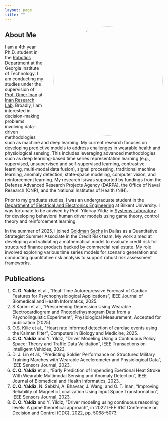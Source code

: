 ```yaml
---
layout: page
title: ""
---
```


<img src="/profile.jpg" alt="Profile Picture" style="width:350px; height:auto; border-radius:50%; float:right; margin-left:30px;">

## About Me

I am a 4th year Ph.D. student in the [Robotics Department](https://research.gatech.edu/robotics) at the Georgia Institute of Technology. I am conducting my studies under the supervision of [Prof. Omer Inan](https://ece.gatech.edu/directory/omer-t-inan) at [Inan Research Lab](https://irl.gatech.edu/). Broadly, I am interested in decision-making problems involving data-driven methodologies such as machine and deep learning. My current research focuses on developing predictive models to address challenges in wearable health and physiological sensing. This includes leveraging advanced methodologies such as deep learning-based time series representation learning (e.g., supervised, unsupervised and self-supervised learning, contrastive learning, multi-modal data fusion), signal processing, traditional machine learning, anomaly detection, state-space modeling, computer vision, and reinforcement learning. My research is/was supported by fundings from the Defense Advanced Research Projects Agency (DARPA), the Office of Naval Research (ONR), and the National Institutes of Health (NIH).

Prior to my graduate studies, I was an undergraduate student in the [Department of Electrical and Electronics Engineering](https://ee.bilkent.edu.tr/en/) at Bilkent University. I was fortunate to be advised by Prof. Yildiray Yildiz in [Systems Laboratory](https://yildirayyildiz.com/about/) for developing behavioral human driver models using game theory, control theory and reinforcement learning.

In the summer of 2025, I joined [Goldman Sachs](https://www.goldmansachs.com/homepage) in Dallas as a  Quantitative Strategist Summer Associate in the Credit Risk team. My work aimed at developing and validating a mathematical model to evaluate credit risk for structured finance products backed by commercial real estate. My role involved exploring various time series models for scenario generation and conducting quantitative risk analysis to support robust risk assessment frameworks.

## Publications
1. **C. O. Yaldiz** et al., “Real-Time Autoregressive Forecast of Cardiac Features for Psychophysiological Applications”, IEEE Journal of Biomedical and Health Informatics, 2025.
2. S.Karimi et al., “Prescreening Depression Using Wearable Electrocardiogram and Photoplethysmogram Data from a Psycholinguistic Experiment”, Physiological Measurement, Accepted for publication (2025).
3. O.S. Kilic et al., "Heart rate informed detection of cardiac events using the Kalman filter", Computers in Biology and Medicine, 2025.
4. **C. O. Yaldiz** and Y. Yildiz, “Driver Modeling Using a Continuous Policy Space: Theory and Traffic Data Validation”, IEEE Transactions on Intelligent Vehicles, 2023.
5. D. J. Lin et al., “Predicting Soldier Performance on Structured Military Training Marches with Wearable Accelerometer and Physiological Data”, IEEE Sensors Journal, 2023.
6. **C. O. Yaldiz** et al., “Early Prediction of Impending Exertional Heat Stroke With Wearable Multimodal Sensing and Anomaly Detection”, IEEE Journal of Biomedical and Health Informatics, 2023.
7. **C. O. Yaldiz**, N. Sebkhi, A. Bhavsar, J. Wang, and O. T. Inan, “Improving Reliability of Magnetic Localization Using Input Space Transformation”, IEEE Sensors Journal, 2023.
8. **C. O. Yaldiz** and Y. Yildiz, “Driver modeling using continuous reasoning levels: A game theoretical approach”, in 2022 IEEE 61st Conference on Decision and Control (CDC), 2022, pp. 5068–5073.

